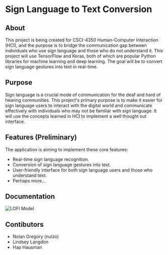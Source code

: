 # Sign Language to Text Conversion

## About

This project is being created for CSCI-4350 Human-Computer Interaction (HCI), and the purpose is to bridge the communication gap between individuals who use sign language and those who do not understand it. This project will use TensorFlow and Keras, both of which are popular Python libraries for machine learning and deep learning. The goal will be to convert sign language gestures into text in real-time.

## Purpose

Sign language is a crucial mode of communication for the deaf and hard of hearing communities. This project's primary purpose is to make it easier for sign language users to interact with the digital world and communicate effectively with individuals who may not be familiar with sign language. It will use the concepts learned in HCI to implement a well thought out interface.

## Features (Preliminary)
The application is aiming to implement these core features:
- Real-time sign language recognition.
- Conversion of sign language gestures into text.
- User-friendly interface for both sign language users and those who understand text.
- Perhaps more...

## Documentation
![LOFI Model](https://github.com/lindseylangdon/HCI-Project/docs/lofi.png)

## Contibutors
- Nolan Gregory (nulzo)
- Lindsey Langdon
- Hap Hausman